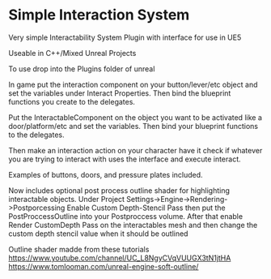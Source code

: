 # Simple Interaction System
Very simple Interactability System Plugin with interface for use in UE5

Useable in C++/Mixed Unreal Projects

To use drop into the Plugins folder of unreal

In game put the interaction component on your button/lever/etc object and set the variables under Interact Properties. Then bind the blueprint functions you create to the delegates.

Put the InteractableComponent on the object you want to be activated like a door/platform/etc and set the variables. Then bind your blueprint functions to the delegates.

Then make an interaction action on your character have it check if whatever you are trying to interact with uses the interface and execute interact.

Examples of buttons, doors, and pressure plates included.

Now includes optional post process outline shader for highlighting interactable objects. Under Project Settings->Engine->Rendering->Postporcessing Enable Custom Depth-Stencil Pass then put the PostProccessOutline into your Postproccess volume. 
After that enable Render CustomDepth Pass on the interactables mesh and then change the custom depth stencil value when it should be outlined

Outline shader madde from these tutorials
https://www.youtube.com/channel/UC_L8NgyCVqVUUGX3tN1jtHA
https://www.tomlooman.com/unreal-engine-soft-outline/